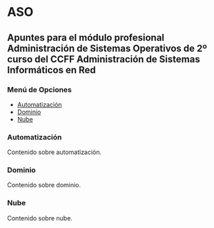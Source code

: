 # ASO
## Apuntes para el módulo profesional Administración de Sistemas Operativos de 2º curso del CCFF Administración de Sistemas Informáticos en Red
### Menú de Opciones
- [Automatización](#automatización)
- [Dominio](#dominio)
- [Nube](#nube)

### Automatización
Contenido sobre automatización.

### Dominio
Contenido sobre dominio.

### Nube
Contenido sobre nube.
